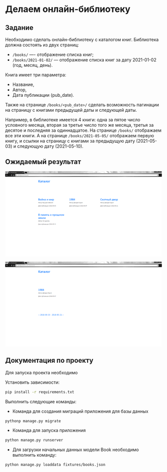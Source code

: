 # Делаем онлайн-библиотеку

## Задание

Необходимо сделать онлайн-библиотеку с каталогом книг. Библиотека должна состоять из двух страниц:

- `/books/` —- отображение списка книг;
- `/books/2021-01-02/` — отображение списка книг за дату 2021-01-02 (год, месяц, день).

Книга имеет три параметра:

- Название,
- Автор,
- Дата публикации (pub_date).

Также на странице `/books/<pub_date>/` сделать возможность пагинации на страницу с книгами предыдущей даты и следующей даты.

Например, в библиотеке имеется 4 книги: одна за пятое число условного месяца, вторая за третье число того же месяца, третья за десятое и последняя за одиннадцатое. На странице `/books/` отображаем все эти книги. А на странице `/books/2021-05-05/` отображаем первую книгу, и ссылки на страницу с книгами за предыдущую дату (2021-05-03) и следующую дату (2021-05-10).

## Ожидаемый результат

![Каталог со всеми книгами](res/catalog_1.png)

![Каталог с книгами выбранной даты публикования](res/catalog_2.png)

## Документация по проекту

Для запуска проекта необходимо

Установить зависимости:

```bash
pip install -r requirements.txt
```

Выполнить следующие команды:

- Команда для создания миграций приложения для базы данных

```bash
pythonp manage.py migrate
```

- Команда для запуска приложения

```bash
python manage.py runserver
```

- Для загрузки начальных данных модели Book необходимо выполнить команду:

```bash
python manage.py loaddata fixtures/books.json
```
